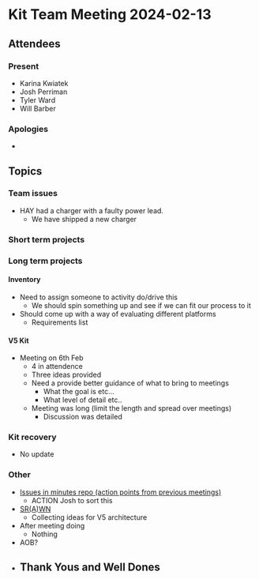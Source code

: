 # Kit Team Meeting 2024-02-13

## Attendees

### Present

- Karina Kwiatek
- Josh Perriman
- Tyler Ward
- Will Barber

### Apologies

- 

## Topics

### Team issues

- HAY had a charger with a faulty power lead.
    - We have shipped a new charger

### Short term projects

### Long term projects

#### Inventory

- Need to assign someone to activity do/drive this
    - We should spin something up and see if we can fit our process to it
- Should come up with a way of evaluating different platforms
    - Requirements list

#### V5 Kit

- Meeting on 6th Feb
    - 4 in attendence
    - Three ideas provided
    - Need a provide better guidance of what to bring to meetings
        - What the goal is etc...
        - What level of detail etc..
    - Meeting was long (limit the length and spread over meetings)
        - Discussion was detailed

### Kit recovery

- No update

### Other

- [Issues in minutes repo (action points from previous meetings)](https://github.com/srobo/kit-team-minutes/issues)
    - ACTION Josh to sort this
- [SR(A)WN](https://github.com/srobo/srawn/issues)
    - Collecting ideas for V5 architecture
- After meeting doing
    - Nothing
- AOB?
- Thank Yous and Well Dones
    - 
